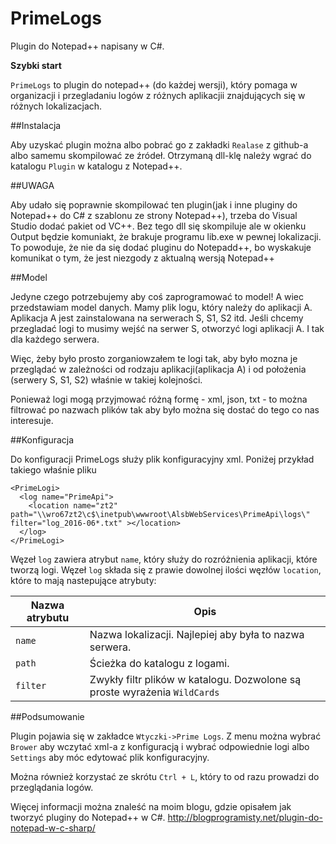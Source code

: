 PrimeLogs
=========

Plugin do Notepad++ napisany w C#.

**Szybki start**

```PrimeLogs``` to plugin do notepad++ (do każdej wersji), który pomaga w organizacji i przegladaniu logów z różnych aplikacjii znajdujących się w różnych lokalizacjach.

##Instalacja

Aby uzyskać plugin można albo pobrać go z zakładki ```Realase``` z github-a albo samemu skompilować ze źródeł. Otrzymaną dll-klę należy wgrać do katalogu ```Plugin``` w katalogu z Notepad++.

##UWAGA

Aby udało się poprawnie skompilować ten plugin(jak i inne pluginy do Notepad++ do C# z szablonu ze strony Notepad++), trzeba do Visual Studio dodać pakiet od VC++. Bez tego dll się skompiluje ale w okienku Output będzie komuniakt, że brakuje programu lib.exe w pewnej lokalizacji. To powoduje, że nie da się dodać pluginu do Notepadd++, bo wyskakuje komunikat o tym, że jest niezgody z aktualną wersją Notepad++


##Model

Jedyne czego potrzebujemy aby coś zaprogramować to model! A wiec przedstawiam model danych. 
Mamy plik logu, który należy do aplikacji A. Aplikacja A jest zainstalowana na serwerach S, S1, S2 itd. Jeśli chcemy przegladać logi to musimy wejść na serwer S, otworzyć logi aplikacji A. I tak dla każdego serwera.

Więc, żeby było prosto zorganiowzałem te logi tak, aby było mozna je przeglądać w zależności od rodzaju aplikacji(aplikacja A) i od położenia (serwery S, S1, S2) właśnie w takiej kolejności.

Ponieważ logi mogą przyjmować różną formę - xml, json, txt - to można filtrować po nazwach plików tak aby było można się dostać do tego co nas interesuje.

##Konfiguracja

Do konfiguracji PrimeLogs służy plik konfiguracyjny xml. Poniżej przykład takiego właśnie pliku

```
<PrimeLogi>
  <log name="PrimeApi">
    <location name="zt2" path="\\wro67zt2\c$\inetpub\wwwroot\AlsbWebServices\PrimeApi\logs\" filter="log_2016-06*.txt" ></location>
  </log>
</PrimeLogi>
```

Węzeł ```log``` zawiera atrybut ```name```, który służy do rozróżnienia aplikacji, które tworzą logi. Węzeł ```log``` składa się z prawie dowolnej ilości węzłów ```location```, które to mają nastepujące atrybuty:

| Nazwa atrybutu  | Opis |
| ------------- | ------------- |
| ```name``` | Nazwa lokalizacji. Najlepiej aby była to nazwa serwera.  |
| ```path```  | Ścieżka do katalogu z logami.  |
| ```filter```  | Zwykły filtr plików w katalogu. Dozwolone są proste wyrażenia ```WildCards```  |

##Podsumowanie

Plugin pojawia się w zakładce ```Wtyczki->Prime Logs```. Z menu można wybrać ```Brower``` aby wczytać xml-a z konfiguracją i wybrać odpowiednie logi albo ```Settings``` aby móc edytować plik konfiguracyjny.

Można również korzystać ze skrótu ```Ctrl + L```, który to od razu prowadzi do przeglądania logów.

Więcej informacji można znaleść na moim blogu, gdzie opisałem jak tworzyć pluginy do Notepad++ w C#. http://blogprogramisty.net/plugin-do-notepad-w-c-sharp/







